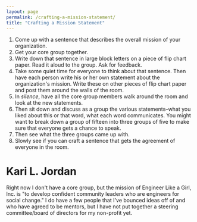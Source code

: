 ```yaml
---
layout: page
permalink: /crafting-a-mission-statement/
title: "Crafting a Mission Statement"
---
```


1.  Come up with a sentence that describes the overall mission of your organization.
2.  Get your core group together.
3.  Write down that sentence in large block letters on a piece of flip chart paper.
    Read it aloud to the group.
    Ask for feedback.
4.  Take some quiet time for everyone to think about that sentence.
    Then have each person write his or her own statement about the organization's mission.
    Write these on other pieces of flip chart paper and post them around the walls of the room.
5.  In *silence*, have all the core group members walk around the room and look at the new statements.
6.  Then sit down and discuss as a group the various statements–what you liked about this or that word,
    what each word communicates.
    You might want to break down a group of fifteen into three groups of five
    to make sure that everyone gets a chance to speak.
7.  Then see what the three groups came up with.
8.  Slowly see if you can craft a sentence that gets the agreement of everyone in the room.

# Kari L. Jordan
Right now I don't have a core group, but the mission of Engineer Like a Girl, Inc. is "to develop confident community leaders who are engineers for social change." I do have a few people that I've bounced ideas off of and who have agreed to be mentors, but I have not put together a steering committee/board of directors for my non-profit yet. 
